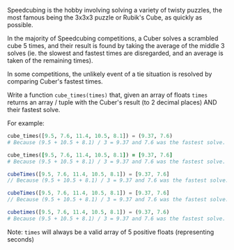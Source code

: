 Speedcubing is the hobby involving solving a variety of twisty puzzles, the most famous being the 3x3x3 puzzle or Rubik's Cube, as quickly as possible.

In the majority of Speedcubing competitions, a Cuber solves a scrambled cube 5 times, and their result is found by taking the average of the middle 3 solves (ie. the slowest and fastest times are disregarded, and an average is taken of the remaining times).

In some competitions, the unlikely event of a tie situation is resolved by comparing Cuber's fastest times.

Write a function ```cube_times(times)``` that, given an array of floats ```times``` returns an array / tuple with the Cuber's result (to 2 decimal places) AND their fastest solve.


For example:
```python
cube_times([9.5, 7.6, 11.4, 10.5, 8.1]) = (9.37, 7.6)
# Because (9.5 + 10.5 + 8.1) / 3 = 9.37 and 7.6 was the fastest solve.
```

```ruby
cube_times([9.5, 7.6, 11.4, 10.5, 8.1]) = [9.37, 7.6]
# Because (9.5 + 10.5 + 8.1) / 3 = 9.37 and 7.6 was the fastest solve.
```

```javascript
cubeTimes([9.5, 7.6, 11.4, 10.5, 8.1]) = [9.37, 7.6]
// Because (9.5 + 10.5 + 8.1) / 3 = 9.37 and 7.6 was the fastest solve.
```

```typescript
cubeTimes([9.5, 7.6, 11.4, 10.5, 8.1]) = [9.37, 7.6]
// Because (9.5 + 10.5 + 8.1) / 3 = 9.37 and 7.6 was the fastest solve.
```

```julia
cubetimes([9.5, 7.6, 11.4, 10.5, 8.1]) = (9.37, 7.6)
# Because (9.5 + 10.5 + 8.1) / 3 = 9.37 and 7.6 was the fastest solve.
```

Note: ```times``` will always be a valid array of 5 positive floats (representing seconds)